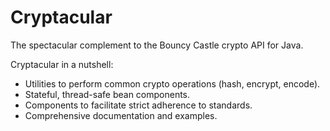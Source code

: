 # Cryptacular

The spectacular complement to the Bouncy Castle crypto API for Java.

Cryptacular in a nutshell:

* Utilities to perform common crypto operations (hash, encrypt, encode).
* Stateful, thread-safe bean components.
* Components to facilitate strict adherence to standards.
* Comprehensive documentation and examples.

